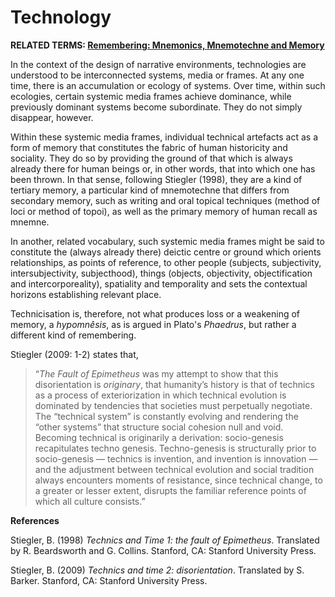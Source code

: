# Technology

**RELATED TERMS: [Remembering: Mnemonics, Mnemotechne and Memory](https://github.com/narrative-environments/CourseCompendium/blob/main/Remembering.md)**

In the context of the design of narrative environments, technologies are understood to be interconnected systems, media or frames. At any one time, there is an accumulation or ecology of systems. Over time, within such ecologies, certain systemic media frames achieve dominance, while previously dominant systems become subordinate. They do not simply disappear, however. 

Within these systemic media frames, individual technical artefacts act as a form of memory that constitutes the fabric of human historicity and sociality. They do so by providing the ground of that which is always already there for human beings or, in other words, that into which one has been thrown.  In that sense, following Stiegler (1998), they are a kind of tertiary memory, a particular kind of mnemotechne that differs from secondary memory, such as writing and oral topical techniques (method of loci or method of topoi), as well as the primary memory of human recall as mnemne. 

In another, related vocabulary, such systemic media frames might be said to constitute the (always already there) deictic centre or ground which orients relationships, as points of reference, to other people (subjects, subjectivity, intersubjectivity, subjecthood), things (objects, objectivity, objectification and intercorporeality), spatiality and temporality and sets the contextual horizons establishing relevant place.

Technicisation is, therefore, not what produces loss or a weakening of memory, a _hypomnêsis_, as is argued in Plato's _Phaedrus_, but rather a different kind of remembering.

Stiegler (2009: 1-2) states that, 

>“_The Fault of Epimetheus_ was my attempt to show that this disorientation is _originary_, that humanity’s history is that of technics as a process of exteriorization in which technical evolution is dominated by tendencies that societies must perpetually negotiate. The “technical system” is constantly evolving and rendering the “other systems” that structure social cohesion null and void. Becoming technical is originarily a derivation: socio-genesis recapitulates techno genesis. Techno-genesis is structurally prior to socio-genesis — technics is invention, and invention is innovation — and the adjustment between technical evolution and social tradition always encounters moments of resistance, since technical change, to a greater or lesser extent, disrupts the familiar reference points of which all culture consists.”

**References**

Stiegler, B. (1998) _Technics and Time 1: the fault of Epimetheus_. Translated by R. Beardsworth and G. Collins. Stanford, CA: Stanford University Press.

Stiegler, B. (2009) _Technics and time 2: disorientation_. Translated by S. Barker. Stanford, CA: Stanford University Press.

